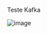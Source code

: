 Teste Kafka

![image](https://github.com/gsvimieiro/kafka/assets/25323854/9f9d3b75-871e-4147-85a2-3ff6508d49f6)
